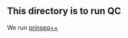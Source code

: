 ## This directory is to run QC 

We run [prinseq++](https://github.com/Adrian-Cantu/PRINSEQ-plus-plus)
